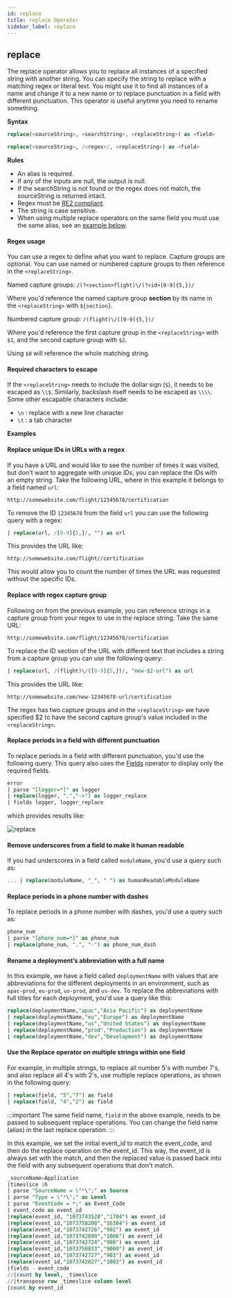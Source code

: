 ```yaml
---
id: replace
title: replace Operator
sidebar_label: replace
---
```




## replace

The replace operator allows you to replace all instances of a specified string with another string. You can specify the string to replace with a matching regex or literal text. You might use it to find all instances of a name and change it to a new name or to replace punctuation in a field with different punctuation. This operator is useful anytime you need to rename something.


**Syntax**

```sql
replace(<sourceString>, <searchString>, <replaceString>) as <field>
```

```sql
replace(<sourceString>, /<regex>/, <replaceString>) as <field>
```

**Rules**

* An alias is required.
* If any of the inputs are null, the output is null.
* If the searchString is not found or the regex does not match, the sourceString is returned intact.
* Regex must be [RE2 compliant](https://github.com/google/re2/wiki/Syntax).
* The string is case sensitive.
* When using multiple replace operators on the same field you must use the same alias, see an [example below](#use-the-replace-operator-on-multiple-strings-within-one-field).

#### Regex usage

You can use a regex to define what you want to replace. Capture groups are optional. You can use named or numbered capture groups to then reference in the `<replaceString>`.

Named capture groups: `/(?<section>flight)\/(?<id>[0-9]{5,})/`

Where you'd reference the named capture group **section** by its name in the `<replaceString>` with `${section}`.

Numbered capture group: `/(flight)\/([0-9]{5,})/`

Where you'd reference the first capture group in the `<replaceString>` with `$1`, and the second capture group with `$2`.

Using `$0` will reference the whole matching string.

#### Required characters to escape

If the `<replaceString>` needs to include the dollar sign (`$`), it needs to be escaped as `\\$`. Similarly, backslash itself needs to be escaped as `\\\\`. Some other escapable characters include:

* `\n` : replace with a new line character
* `\t` : a tab character

**Examples**

#### Replace unique IDs in URLs with a regex

If you have a URL and would like to see the number of times it was visited, but don't want to aggregate with unique IDs, you can replace the IDs with an empty string. Take the following URL, where in this example it belongs to a field named `url`:

`http://somewebsite.com/flight/12345678/certification`

To remove the ID `12345678` from the field `url` you can use the following query with a regex:

```sql
| replace(url, /[0-9]{5,}/, "") as url
```

This provides the URL like:

`http://somewebsite.com/flight//certification`

This would allow you to count the number of times the URL was requested without the specific IDs.

#### Replace with regex capture group

Following on from the previous example, you can reference strings in a capture group from your regex to use in the replace string. Take the same URL:

`http://somewebsite.com/flight/12345678/certification`

To replace the ID section of the URL with different text that includes a string from a capture group you can use the following query:

```sql
| replace(url, /(flight)\/([0-9]{5,})/, "new-$2-url") as url
```

This provides the URL like:

`http://somewebsite.com/new-12345678-url/certification`

The regex has two capture groups and in the `<replaceString>` we have specified $2 to have the second capture group's value included in the `<replaceString>`.

#### Replace periods in a field with different punctuation

To replace periods in a field with different punctuation, you'd use the following query. This query also uses the [Fields](#fields-operator) operator to display only the required fields.

```sql
error
| parse "[logger=*]" as logger
| replace(logger, ".","->") as logger_replace
| fields logger, logger_replace
```

which provides results like:

![replace](/img/reuse/query-search/replace_operator_example.png)

#### Remove underscores from a field to make it human readable

If you had underscores in a field called `moduleName`, you'd use a query such as:

```sql
... | replace(moduleName, "_", " ") as humanReadableModuleName
```

#### Replace periods in a phone number with dashes

To replace periods in a phone number with dashes, you'd use a query such as:

```sql
phone_num
| parse "[phone_num=*]" as phone_num
| replace(phone_num, ".", "-") as phone_num_dash
```

#### Rename a deployment’s abbreviation with a full name

In this example, we have a field called `deploymentName` with values that are abbreviations for the different deployments in an environment, such as `apac-prod`, `eu-prod`, `us-prod`, and `us-dev`. To replace the abbreviations with full titles for each deployment, you'd use a query like this:

```sql
replace(deploymentName,"apac","Asia Pacific") as deploymentName
| replace(deploymentName,"eu","Europe") as deploymentName
| replace(deploymentName,"us","United States") as deploymentName
| replace(deploymentName,"prod","Production") as deploymentName
| replace(deploymentName,"dev","Development") as deploymentName
```

#### Use the Replace operator on multiple strings within one field

For example, in multiple strings, to replace all number 5's with number 7's, and also replace all 4's with 2's, use multiple replace operations, as shown in the following query:

```sql
| replace(field, "5","7") as field
| replace(field, "4","2") as field
```

:::important
The same field name, `field` in the above example, needs to be passed to subsequent replace operations. You can change the field name (alias) in the last replace operation.
:::

In this example, we set the initial event_id to match the event_code, and then do the replace operation on the event_id. This way, the event_id is always set with the match, and then the replaced value is passed back into the field with any subsequent operations that don't match.

```sql
_sourceName=Application
|timeslice 1h
| parse "SourceName = \"*\";" as Source
| parse "Type = \"*\";" as Level
| parse "EventCode = *;" as Event_Code
| event_code as event_id
|replace(event_id, "1073743528","1704") as event_id
|replace(event_id,"1073758208","16384") as event_id
|replace(event_id,"1073742726","902") as event_id
|replace(event_id,"1073742890","1066") as event_id
|replace(event_id,"1073742724","900") as event_id
|replace(event_id,"1073750833","9009") as event_id
|replace(event_id,"1073742727","903") as event_id
|replace(event_id,"1073742827","1003") as event_id
|fields - event_code
//|count by level, _timeslice
//|transpose row _timeslice column level
|count by event_id
```
